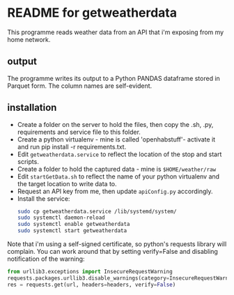 # README for getweatherdata

This programme reads weather data from an API that i'm exposing from my home network.

## output
The programme writes its output to a Python PANDAS dataframe stored in Parquet form. The column names are self-evident. 

## installation
* Create a folder on the server to hold the files, then copy the .sh, .py, requirements and service file to this folder.
* Create a python virtualenv - mine is called 'openhabstuff'- activate it and run pip install -r requirements.txt.
* Edit `getweatherdata.service` to reflect the location of the stop and start scripts.
* Create a folder to hold the captured data - mine is `$HOME/weather/raw`
* Edit `startGetData.sh` to reflect the name of your python virtualenv and the target location to write data to. 
* Request an API key from me, then update `apiConfig.py` accordingly.
* Install the service:
  ``` bash
  sudo cp getweatherdata.service /lib/systemd/system/
  sudo systemctl daemon-reload 
  sudo systemctl enable getweatherdata 
  sudo systemctl start getweatherdata
  ```

Note that i'm using a self-signed certificate, so python's requests library will complain. You can work around that by setting verify=False and disabling notification of the warning:
```python
from urllib3.exceptions import InsecureRequestWarning
requests.packages.urllib3.disable_warnings(category=InsecureRequestWarning)
res = requests.get(url, headers=headers, verify=False)
```
